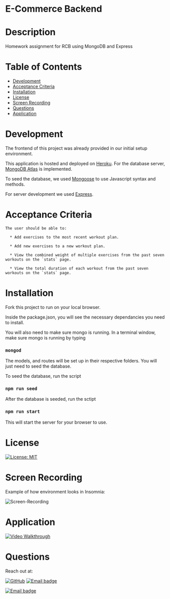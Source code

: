 # E-Commerce Backend

# Description
 Homework assignment for RCB using MongoDB and Express

# Table of Contents
  * [Development](#Development)
  * [Acceptance Criteria](Acceptance-Criteria)
  * [Installation](Installation)
  * [License](#License)
  * [Screen Recording](#Screen-Recording)
  * [Questions](#Questions)
  * [Application](#Application)

# Development

The frontend of this project was already provided in our initial setup environment.

This application is hosted and deployed on [Heroku](https://www.heroku.com). For the database server, [MongoDB Atlas](https://www.mongodb.com/cloud/atlas) is implemented.

To seed the database, we used [Mongoose](https://mongoosejs.com/) to use Javascript syntax and methods.

For server development we used [Express](https://expressjs.com/). 

# Acceptance Criteria

```
The user should be able to:

  * Add exercises to the most recent workout plan.

  * Add new exercises to a new workout plan.

  * View the combined weight of multiple exercises from the past seven workouts on the `stats` page.

  * View the total duration of each workout from the past seven workouts on the `stats` page.
```

# Installation 

Fork this project to run on your local browser.

Inside the package.json, you will see the necessary dependancies you need to install.

You will also need to make sure mongo is running. In a terminal window, make sure mongo is running by typing 

### `mongod`

The models, and routes will be set up in their respective folders. You will just need to seed the database.

To seed the database, run the script 
### `npm run seed`

After the database is seeded, run the sctipt 
### `npm run start` 

This will start the server for your browser to use.


# License

[![License: MIT](https://img.shields.io/badge/License-MIT-ffd500)](https://jasper-abarquez.mit-license.org)


# Screen Recording

Example of how environment looks in Insomnia:

![Screen-Recording](./assets/screenRecord.gif)

# Application

 [![Video Walkthrough](https://img.shields.io/badge/-Click_Here-58a780?style=for-the-badge)](https://drive.google.com/file/d/1L1NW4WkwMc2ewmNSp81pvq8mwmwPn4JU/view?usp=sharing)


# Questions

Reach out at:

[![GitHub](https://img.shields.io/badge/GitHub-100000?style=flat-square&logo=github&logoColor=white)](https://github.com/KuyaJasper)
[![Email badge](https://img.shields.io/badge/LinkedIn-006ad1?style=flat-square)](https://www.linkedin.com/in/jasper-abarquez/)

[![Email badge](https://img.shields.io/badge/Email-abarquezj1@gmail.com-c51236?style=flat-square)](mailto:abarquezj1@gmail.com)


